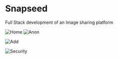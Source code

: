 # Snapseed
Full Stack development of an Image sharing platform 

![Home](https://user-images.githubusercontent.com/49150875/82208049-76da9700-9928-11ea-8f4f-85a2d11fcbc1.gif)
![Anon](https://user-images.githubusercontent.com/49150875/82208965-1ba9a400-992a-11ea-8ec9-39fe66be5c9f.gif)


![Add](https://user-images.githubusercontent.com/49150875/82208393-11d37100-9929-11ea-80bb-b03103c040d3.gif)


![Security](https://user-images.githubusercontent.com/49150875/82208254-d5077a00-9928-11ea-8db1-045fe3e58d42.gif)
